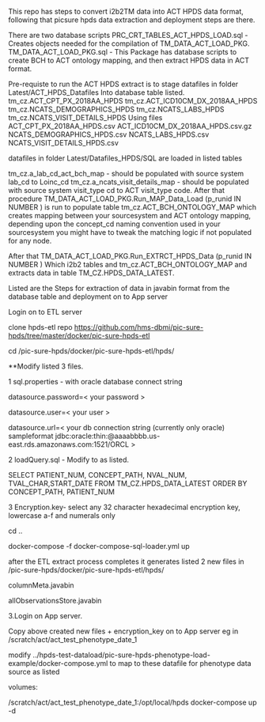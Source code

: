 This repo has steps to convert i2b2TM data into ACT HPDS data format, following that picsure hpds data extraction and deployment steps are there.

There are two database scripts PRC_CRT_TABLES_ACT_HPDS_LOAD.sql - Creates objects needed for the compilation of TM_DATA_ACT_LOAD_PKG. TM_DATA_ACT_LOAD_PKG.sql - This Package has database scripts to create BCH to ACT ontology mapping, and then extract HPDS data in ACT format.

Pre-requiste to run the ACT HPDS extract is to stage datafiles in folder Latest/ACT_HPDS_Datafiles Into database table listed. tm_cz.ACT_CPT_PX_2018AA_HPDS tm_cz.ACT_ICD10CM_DX_2018AA_HPDS tm_cz.NCATS_DEMOGRAPHICS_HPDS tm_cz.NCATS_LABS_HPDS tm_cz.NCATS_VISIT_DETAILS_HPDS Using files ACT_CPT_PX_2018AA_HPDS.csv ACT_ICD10CM_DX_2018AA_HPDS.csv.gz NCATS_DEMOGRAPHICS_HPDS.csv NCATS_LABS_HPDS.csv NCATS_VISIT_DETAILS_HPDS.csv

datafiles in folder Latest/Datafiles_HPDS/SQL are loaded in listed tables

tm_cz.a_lab_cd_act_bch_map - should be populated with source system lab_cd to Loinc_cd
tm_cz.a_ncats_visit_details_map - should be populated with source system visit_type cd to ACT visit_type code.
After that procedure TM_DATA_ACT_LOAD_PKG.Run_MAP_Data_Load (p_runid IN NUMBER ) is run to populate table tm_cz.ACT_BCH_ONTOLOGY_MAP which creates mapping between your sourcesystem and ACT ontology mapping, depending upon the concept_cd naming convention used in your sourcesystem you might have to tweak the matching logic if not populated for any node.

After that TM_DATA_ACT_LOAD_PKG.Run_EXTRCT_HPDS_Data (p_runid IN NUMBER ) Which i2b2 tables and tm_cz.ACT_BCH_ONTOLOGY_MAP and extracts data in table TM_CZ.HPDS_DATA_LATEST.

Listed are the Steps for extraction of data in javabin format from the database table and deployment on to App server

Login on to ETL server

clone hpds-etl repo https://github.com/hms-dbmi/pic-sure-hpds/tree/master/docker/pic-sure-hpds-etl

cd /pic-sure-hpds/docker/pic-sure-hpds-etl/hpds/

**Modify listed 3 files.

1 sql.properties - with oracle database connect string

datasource.password=< your password >

datasource.user=< your user >

datasource.url=< your db connection string (currently only oracle) sampleformat jdbc:oracle:thin:@aaaabbbb.us-east.rds.amazonaws.com:1521/ORCL >

2 loadQuery.sql - Modify to as listed.

SELECT PATIENT_NUM, CONCEPT_PATH, NVAL_NUM, TVAL_CHAR,START_DATE FROM TM_CZ.HPDS_DATA_LATEST ORDER BY CONCEPT_PATH, PATIENT_NUM

3 Encryption.key- select any 32 character hexadecimal encryption key, lowercase a-f and numerals only

cd ..

docker-compose -f docker-compose-sql-loader.yml up

after the ETL extract process completes it generates listed 2 new files in /pic-sure-hpds/docker/pic-sure-hpds-etl/hpds/

columnMeta.javabin

allObservationsStore.javabin

3.Login on App server.

Copy above created new files + encryption_key on to App server eg in /scratch/act/act_test_phenotype_date_1

modify ../hpds-test-dataload/pic-sure-hpds-phenotype-load-example/docker-compose.yml to map to these datafile for phenotype data source as listed

volumes:

/scratch/act/act_test_phenotype_date_1:/opt/local/hpds docker-compose up -d

